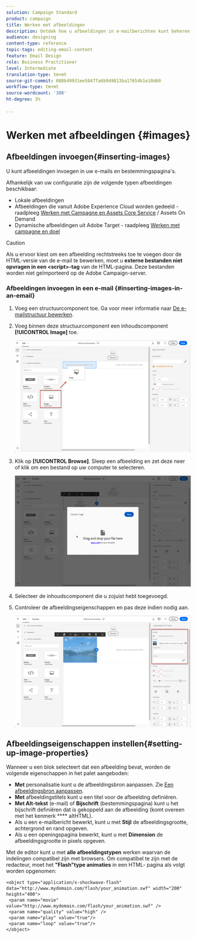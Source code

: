```yaml
---
solution: Campaign Standard
product: campaign
title: Werken met afbeeldingen
description: Ontdek hoe u afbeeldingen in e-mailberichten kunt beheren met de e-mailontwerper.
audience: designing
content-type: reference
topic-tags: editing-email-content
feature: Email Design
role: Business Practitioner
level: Intermediate
translation-type: tm+mt
source-git-commit: 088b49931ee5047fa6b949813ba17654b1e10d60
workflow-type: tm+mt
source-wordcount: '308'
ht-degree: 3%

---
```



# Werken met afbeeldingen {#images}

## Afbeeldingen invoegen{#inserting-images}

U kunt afbeeldingen invoegen in uw e-mails en bestemmingspagina&#39;s.

Afhankelijk van uw configuratie zijn de volgende typen afbeeldingen beschikbaar:

* Lokale afbeeldingen
* Afbeeldingen die vanuit Adobe Experience Cloud worden gedeeld - raadpleeg [Werken met Campagne en Assets Core Service](../../integrating/using/working-with-campaign-and-assets-core-service.md) / Assets On Demand
* Dynamische afbeeldingen uit Adobe Target - raadpleeg [Werken met campagne en doel](../../integrating/using/about-campaign-target-integration.md)

>[!CAUTION]
>
>Als u ervoor kiest om een afbeelding rechtstreeks toe te voegen door de HTML-versie van de e-mail te bewerken, moet u **externe bestanden niet opvragen in een &lt;script>-tag** van de HTML-pagina. Deze bestanden worden niet geïmporteerd op de Adobe Campaign-server.

### Afbeeldingen invoegen in een e-mail {#inserting-images-in-an-email}

1. Voeg een structuurcomponent toe. Ga voor meer informatie naar [De e-mailstructuur bewerken](../../designing/using/designing-from-scratch.md#defining-the-email-structure).
1. Voeg binnen deze structuurcomponent een inhoudscomponent **[!UICONTROL Image]** toe.

   ![](assets/des_insert_images_1.png)

1. Klik op **[!UICONTROL Browse]**. Sleep een afbeelding en zet deze neer of klik om een bestand op uw computer te selecteren.

   ![](assets/des_insert_images_2.png)

1. Selecteer de inhoudscomponent die u zojuist hebt toegevoegd.
1. Controleer de afbeeldingseigenschappen en pas deze indien nodig aan.

   ![](assets/des_insert_images_3.png)

## Afbeeldingseigenschappen instellen{#setting-up-image-properties}

Wanneer u een blok selecteert dat een afbeelding bevat, worden de volgende eigenschappen in het palet aangeboden:

* **Met** personalisatie kunt u de afbeeldingsbron aanpassen. Zie [Een afbeeldingsbron aanpassen](../../designing/using/personalization.md#personalizing-an-image-source).
* **Met** afbeeldingstitels kunt u een titel voor de afbeelding definiëren.
* **Met Alt-tekst**  (e-mail) of  **Bijschrift**  (bestemmingspagina) kunt u het bijschrift definiëren dat is gekoppeld aan de afbeelding (komt overeen met het kenmerk  **** altHTML).
* Als u een e-mailbericht bewerkt, kunt u met **Stijl** de afbeeldingsgrootte, achtergrond en rand opgeven.
* Als u een openingspagina bewerkt, kunt u met **Dimension** de afbeeldingsgrootte in pixels opgeven.

Met de editor kunt u met **alle afbeeldingstypen** werken waarvan de indelingen compatibel zijn met browsers. Om compatibel te zijn met de redacteur, moet het **&quot;Flash&quot;type animaties** in een HTML- pagina als volgt worden opgenomen:

```
<object type="application/x-shockwave-flash" data="http://www.mydomain.com/flash/your_animation.swf" width="200" height="400">
 <param name="movie" value="http://www.mydomain.com/flash/your_animation.swf" />
 <param name="quality" value="high" />
 <param name="play" value="true"/>
 <param name="loop" value="true"/> 
</object>
```

<!--
## Modifying images with the Adobe Creative SDK{#modifying-images-with-the-adobe-creative-sdk}

You can edit images and use a complete set of features powered by the Adobe Creative SDK to enhance your images directly in the content editor when editing emails or landing pages.

The image editor offers a powerful, full-featured image editing UI component that allows you to edit images and apply effects and frames, original high-quality stickers, beautiful overlays, fun features like tilt shift and color splash, pro-level adjustments and more.

To modify an image with the Adobe Creative SDK:

1. Select the image.
1. In the toolbar, click the Creative Cloud icon.

   ![](assets/des_creative_sdk_icon.png)

1. Select the tool you want to use through the icons on the top of the window to modify the image.

   ![](assets/email_designer_ccsdktoolbar.png)

1. Click **[!UICONTROL Save]** when modifications are done. The updated image is saved on Adobe Campaign server and ready to be used.

>[!NOTE]
>
>Tools offered in the image editor cannot be customized.
-->